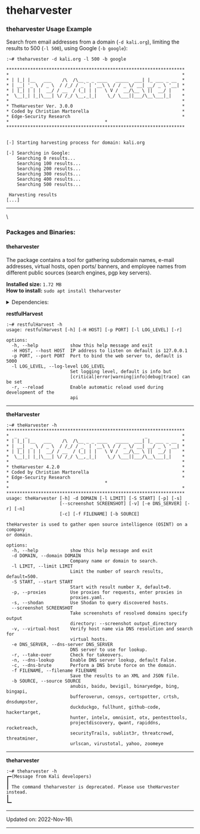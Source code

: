 # theharvester

### theharvester Usage Example <a href="#theharvester-usage-example" id="theharvester-usage-example"></a>

Search from email addresses from a domain (`-d kali.org`), limiting the results to 500 (`-l 500`), using Google (`-b google`):

```
:~# theharvester -d kali.org -l 500 -b google

*******************************************************************
*                                                                 *
* | |_| |__   ___    /\  /\__ _ _ ____   _____  ___| |_ ___ _ __  *
* | __| '_ \ / _ \  / /_/ / _` | '__\ \ / / _ \/ __| __/ _ \ '__| *
* | |_| | | |  __/ / __  / (_| | |   \ V /  __/\__ \ ||  __/ |    *
*  \__|_| |_|\___| \/ /_/ \__,_|_|    \_/ \___||___/\__\___|_|    *
*                                                                 *
* TheHarvester Ver. 3.0.0                                         *
* Coded by Christian Martorella                                   *
* Edge-Security Research                                          *
*                                    *
*******************************************************************


[-] Starting harvesting process for domain: kali.org

[-] Searching in Google:
    Searching 0 results...
    Searching 100 results...
    Searching 200 results...
    Searching 300 results...
    Searching 400 results...
    Searching 500 results...

 Harvesting results
[...]
```

***

\


### Packages and Binaries:

#### theharvester <a href="#theharvester" id="theharvester"></a>

The package contains a tool for gathering subdomain names, e-mail addresses, virtual hosts, open ports/ banners, and employee names from different public sources (search engines, pgp key servers).

**Installed size:** `1.72 MB`\
**How to install:** `sudo apt install theharvester`

<details>

<summary>Dependencies:</summary>

* kali-defaults
* python3
* python3-aiodns
* python3-aiofiles
* python3-aiohttp
* python3-aiomultiprocess
* python3-aiosqlite
* python3-bs4
* python3-censys
* python3-certifi
* python3-dnspython
* python3-fastapi
* python3-lxml
* python3-netaddr
* python3-pyppeteer
* python3-requests
* python3-retrying
* python3-shodan
* python3-slowapi
* python3-starlette
* python3-texttable
* python3-ujson
* python3-uvicorn
* python3-uvloop
* python3-yaml

</details>

**restfulHarvest**

```
:~# restfulHarvest -h
usage: restfulHarvest [-h] [-H HOST] [-p PORT] [-l LOG_LEVEL] [-r]

options:
  -h, --help            show this help message and exit
  -H HOST, --host HOST  IP address to listen on default is 127.0.0.1
  -p PORT, --port PORT  Port to bind the web server to, default is 5000
  -l LOG_LEVEL, --log-level LOG_LEVEL
                        Set logging level, default is info but
                        [critical|error|warning|info|debug|trace] can be set
  -r, --reload          Enable automatic reload used during development of the
                        api
```

***

**theHarvester**

```
:~# theHarvester -h
*******************************************************************
*  _   _                                            _             *
* | |_| |__   ___    /\  /\__ _ _ ____   _____  ___| |_ ___ _ __  *
* | __|  _ \ / _ \  / /_/ / _` | '__\ \ / / _ \/ __| __/ _ \ '__| *
* | |_| | | |  __/ / __  / (_| | |   \ V /  __/\__ \ ||  __/ |    *
*  \__|_| |_|\___| \/ /_/ \__,_|_|    \_/ \___||___/\__\___|_|    *
*                                                                 *
* theHarvester 4.2.0                                              *
* Coded by Christian Martorella                                   *
* Edge-Security Research                                          *
*                                    *
*                                                                 *
*******************************************************************
usage: theHarvester [-h] -d DOMAIN [-l LIMIT] [-S START] [-p] [-s]
                    [--screenshot SCREENSHOT] [-v] [-e DNS_SERVER] [-r] [-n]
                    [-c] [-f FILENAME] [-b SOURCE]

theHarvester is used to gather open source intelligence (OSINT) on a company
or domain.

options:
  -h, --help            show this help message and exit
  -d DOMAIN, --domain DOMAIN
                        Company name or domain to search.
  -l LIMIT, --limit LIMIT
                        Limit the number of search results, default=500.
  -S START, --start START
                        Start with result number X, default=0.
  -p, --proxies         Use proxies for requests, enter proxies in
                        proxies.yaml.
  -s, --shodan          Use Shodan to query discovered hosts.
  --screenshot SCREENSHOT
                        Take screenshots of resolved domains specify output
                        directory: --screenshot output_directory
  -v, --virtual-host    Verify host name via DNS resolution and search for
                        virtual hosts.
  -e DNS_SERVER, --dns-server DNS_SERVER
                        DNS server to use for lookup.
  -r, --take-over       Check for takeovers.
  -n, --dns-lookup      Enable DNS server lookup, default False.
  -c, --dns-brute       Perform a DNS brute force on the domain.
  -f FILENAME, --filename FILENAME
                        Save the results to an XML and JSON file.
  -b SOURCE, --source SOURCE
                        anubis, baidu, bevigil, binaryedge, bing, bingapi,
                        bufferoverun, censys, certspotter, crtsh, dnsdumpster,
                        duckduckgo, fullhunt, github-code, hackertarget,
                        hunter, intelx, omnisint, otx, pentesttools,
                        projectdiscovery, qwant, rapiddns, rocketreach,
                        securityTrails, sublist3r, threatcrowd, threatminer,
                        urlscan, virustotal, yahoo, zoomeye
```

***

**theharvester**

```
:~# theharvester -h
┏━(Message from Kali developers)
┃
┃ The command theharvester is deprecated. Please use theHarvester instead.
┃
┗━
```

***

Updated on: 2022-Nov-16\


***
